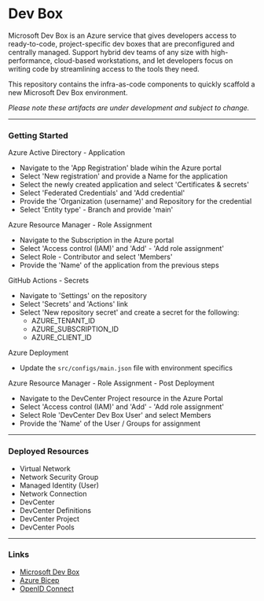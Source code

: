 # Dev Box

Microsoft Dev Box is an Azure service that gives developers access to ready-to-code, project-specific dev boxes that are preconfigured and centrally managed. Support hybrid dev teams of any size with high-performance, cloud-based workstations, and let developers focus on writing code by streamlining access to the tools they need.

This repository contains the infra-as-code components to quickly scaffold a new Microsoft Dev Box environment.

_Please note these artifacts are under development and subject to change._

---

### Getting Started

Azure Active Directory - Application

- Navigate to the 'App Registration' blade wihin the Azure portal
- Select 'New registration' and provide a Name for the application
- Select the newly created application and select 'Certificates & secrets'
- Select 'Federated Credentials' and 'Add credential'
- Provide the 'Organization (username)' and Repository for the credential
- Select 'Entity type' - Branch and provide 'main'

Azure Resource Manager - Role Assignment

- Navigate to the Subscription in the Azure portal
- Select 'Access control (IAM)' and 'Add' - 'Add role assignment'
- Select Role - Contributor and select 'Members'
- Provide the 'Name' of the application from the previous steps

GitHub Actions - Secrets

- Navigate to 'Settings' on the repository
- Select 'Secrets' and 'Actions' link
- Select 'New repository secret' and create a secret for the following:
  - AZURE_TENANT_ID
  - AZURE_SUBSCRIPTION_ID
  - AZURE_CLIENT_ID

Azure Deployment

- Update the `src/configs/main.json` file with environment specifics

Azure Resource Manager - Role Assignment - Post Deployment

- Navigate to the DevCenter Project resource in the Azure Portal
- Select 'Access control (IAM)' and 'Add' - 'Add role assignment'
- Select Role 'DevCenter Dev Box User' and select Members
- Provide the 'Name' of the User / Groups for assignment

---

### Deployed Resources

- Virtual Network
- Network Security Group
- Managed Identity (User)
- Network Connection
- DevCenter
- DevCenter Definitions
- DevCenter Project
- DevCenter Pools

---

### Links

- [Microsoft Dev Box](https://docs.microsoft.com/azure/dev-box)
- [Azure Bicep](https://docs.microsoft.com/azure/azure-resource-manager/bicep)
- [OpenID Connect](https://docs.github.com/actions/deployment/security-hardening-your-deployments/configuring-openid-connect-in-azure)
